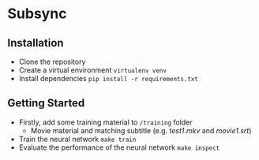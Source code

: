 # Subsync


## Installation
* Clone the repository
* Create a virtual environment `virtualenv venv`
* Install dependencies `pip install -r requirements.txt`

## Getting Started
  * Firstly, add some training material to `/training` folder
    * Movie material and matching subtitle (e.g. *test1.mkv* and *movie1.srt*)
  * Train the neural network `make train`
  * Evaluate the performance of the neural network `make inspect`

